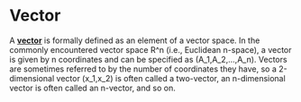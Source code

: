 # Vector

A [**vector**](<https://mathworld.wolfram.com/Vector.html>) is formally defined as an element of a vector space. In the commonly encountered vector space R^n (i.e., Euclidean n-space), a vector is given by n coordinates and can be specified as (A_1,A_2,...,A_n). Vectors are sometimes referred to by the number of coordinates they have, so a 2-dimensional vector (x_1,x_2) is often called a two-vector, an n-dimensional vector is often called an n-vector, and so on.